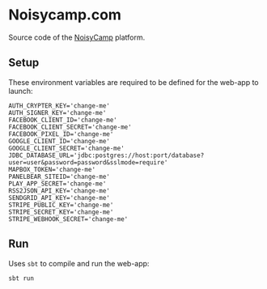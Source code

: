 # Noisycamp.com

Source code of the [NoisyCamp](https://noisycamp.com) platform.

## Setup

These environment variables are required to be defined for the web-app to launch:

    AUTH_CRYPTER_KEY='change-me'
    AUTH_SIGNER_KEY='change-me'
    FACEBOOK_CLIENT_ID='change-me'
    FACEBOOK_CLIENT_SECRET='change-me'
    FACEBOOK_PIXEL_ID='change-me'
    GOOGLE_CLIENT_ID='change-me'
    GOOGLE_CLIENT_SECRET='change-me'
    JDBC_DATABASE_URL='jdbc:postgres://host:port/database?user=user&password=password&sslmode=require'
    MAPBOX_TOKEN='change-me'
    PANELBEAR_SITEID='change-me'
    PLAY_APP_SECRET='change-me'
    RSS2JSON_API_KEY='change-me'
    SENDGRID_API_KEY='change-me'
    STRIPE_PUBLIC_KEY='change-me'
    STRIPE_SECRET_KEY='change-me'
    STRIPE_WEBHOOK_SECRET='change-me'

## Run

Uses `sbt` to compile and run the web-app:

    sbt run